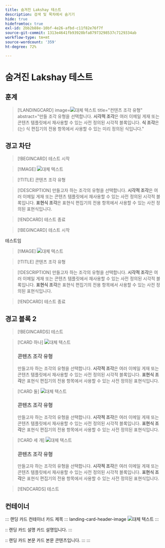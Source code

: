 ```yaml
---
title: 숨겨진 Lakshay 테스트
description: 검색 및 목차에서 숨기기
hide: true
hidefromtoc: true
exl-id: 2bb2b88e-10bf-4e26-afbd-c11f82e76f7f
source-git-commit: 1313e4641fb93928bfa87973298537c7129334ab
workflow-type: tm+mt
source-wordcount: '359'
ht-degree: 72%

---
```


# 숨겨진 Lakshay 테스트

## 훈계

>[!LANDINGCARD]
>image=![대체 텍스트](https://gifdb.com/images/high/hasbulla-eating-listening-gossip-funny-reaction-wnm6riagxtvav91w.gif)
>title=&quot;컨텐츠 조각 유형&quot;
>abstract=&quot;만들 조각 유형을 선택합니다. **시각적 조각**&#x200B;은 여러 이메일 게재 또는 콘텐츠 템플릿에서 재사용할 수 있는 사전 정의된 시각적 블록입니다. **식 조각**&#x200B;은(는) 식 편집기의 전용 항목에서 사용할 수 있는 미리 정의된 식입니다.&quot;


## 경고 차단

<!-- card 1 -->

>[!BEGINCARD]
>테스트 시작

>[!IMAGE]
>![대체 텍스트](https://gifdb.com/images/high/hasbulla-eating-listening-gossip-funny-reaction-wnm6riagxtvav91w.gif)

>[!TITLE]
>콘텐츠 조각 유형

>[!DESCRIPTION]
>만들고자 하는 조각의 유형을 선택합니다. **시각적 조각**&#x200B;은 여러 이메일 게재 또는 콘텐츠 템플릿에서 재사용할 수 있는 사전 정의된 시각적 블록입니다. **표현식 조각**&#x200B;은 표현식 편집기의 전용 항목에서 사용할 수 있는 사전 정의된 표현식입니다.

>[!ENDCARD]
>테스트 종료

<!-- card 2 -->

>[!BEGINCARD]
> 테스트 시작

테스트임

>[!IMAGE]
>![대체 텍스트](https://gifdb.com/images/high/hasbulla-eating-listening-gossip-funny-reaction-wnm6riagxtvav91w.gif)

>[!TITLE]
>콘텐츠 조각 유형

>[!DESCRIPTION]
>만들고자 하는 조각의 유형을 선택합니다. **시각적 조각**&#x200B;은 여러 이메일 게재 또는 콘텐츠 템플릿에서 재사용할 수 있는 사전 정의된 시각적 블록입니다. **표현식 조각**&#x200B;은 표현식 편집기의 전용 항목에서 사용할 수 있는 사전 정의된 표현식입니다.

>[!ENDCARD]
> 테스트 종료


## 경고 블록 2

>[!BEGINCARDS]
>테스트

>[!CARD 하나]
>![대체 텍스트](https://gifdb.com/images/high/hasbulla-eating-listening-gossip-funny-reaction-wnm6riagxtvav91w.gif)
>
>### 콘텐츠 조각 유형
>
>만들고자 하는 조각의 유형을 선택합니다. **시각적 조각**&#x200B;은 여러 이메일 게재 또는 콘텐츠 템플릿에서 재사용할 수 있는 사전 정의된 시각적 블록입니다. **표현식 조각**&#x200B;은 표현식 편집기의 전용 항목에서 사용할 수 있는 사전 정의된 표현식입니다.

>[!CARD 둘]
>![대체 텍스트](https://gifdb.com/images/high/hasbulla-eating-listening-gossip-funny-reaction-wnm6riagxtvav91w.gif)
>
>### 콘텐츠 조각 유형
>
>만들고자 하는 조각의 유형을 선택합니다. **시각적 조각**&#x200B;은 여러 이메일 게재 또는 콘텐츠 템플릿에서 재사용할 수 있는 사전 정의된 시각적 블록입니다. **표현식 조각**&#x200B;은 표현식 편집기의 전용 항목에서 사용할 수 있는 사전 정의된 표현식입니다.


>[!CARD 세 개]
>![대체 텍스트](https://gifdb.com/images/high/hasbulla-eating-listening-gossip-funny-reaction-wnm6riagxtvav91w.gif)
>
>### 콘텐츠 조각 유형
>
>만들고자 하는 조각의 유형을 선택합니다. **시각적 조각**&#x200B;은 여러 이메일 게재 또는 콘텐츠 템플릿에서 재사용할 수 있는 사전 정의된 시각적 블록입니다. **표현식 조각**&#x200B;은 표현식 편집기의 전용 항목에서 사용할 수 있는 사전 정의된 표현식입니다.

>[!ENDCARDS]
>테스트


## 컨테이너

::: 랜딩 카드 컨테이너 카드 제목
::: landing-card-header-image
![대체 텍스트](https://gifdb.com/images/high/hasbulla-eating-listening-gossip-funny-reaction-wnm6riagxtvav91w.gif)
:::

:: 랜딩 카드 설명
카드 설명입니다.
:::

:: 랜딩 카드 본문
카드 본문 콘텐츠입니다.
:::
:::
